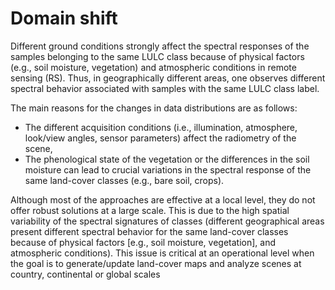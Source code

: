 # Domain shift

Different ground conditions strongly affect the spectral responses of the samples belonging to the same LULC class because of physical factors (e.g., soil moisture, vegetation) and atmospheric conditions in remote sensing (RS). Thus, in geographically different areas, one observes different spectral behavior associated with samples with the same LULC class label.

The main reasons for the changes in data distributions are as follows:
- The different acquisition conditions (i.e., illumination, atmosphere, look/view angles, sensor parameters) affect the radiometry of the scene,
- The phenological state of the vegetation or the differences in the soil moisture can lead to crucial variations in the spectral response of the same land-cover classes (e.g., bare soil, crops).

Although most of the approaches are effective at a local level, they do not offer robust solutions at a large scale. This is due to the high spatial variability of the spectral signatures of classes (different geographical areas present different spectral behavior for the same land-cover classes because of physical factors [e.g., soil moisture, vegetation], and atmospheric conditions).
This issue is critical at an operational level when the goal is to generate/update land-cover maps and analyze scenes at country, continental or global scales
